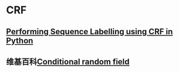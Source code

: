 # CRF



## [Performing Sequence Labelling using CRF in Python](http://www.albertauyeung.com/post/python-sequence-labelling-with-crf/)





## 维基百科[Conditional random field](https://en.wikipedia.org/wiki/Conditional_random_field)

